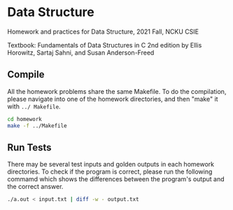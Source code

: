 # Data Structure
Homework and practices for Data Structure, 2021 Fall, NCKU CSIE

Textbook: Fundamentals of Data Structures in C 2nd edition by Ellis Horowitz, Sartaj Sahni, and Susan Anderson-Freed 

## Compile

All the homework problems share the same Makefile. To do the compilation, please navigate into one of the homework directories, and then "make" it with `../ Makefile`. 

```bash
cd homework
make -f ../Makefile
```

## Run Tests

There may be several test inputs and golden outputs in each homework directories. To check if the program is correct, please run the following commamd which shows the differences between the program's output and the correct answer.

```bash
./a.out < input.txt | diff -w - output.txt
```

